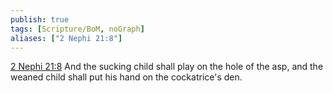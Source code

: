 ```yaml
---
publish: true
tags: [Scripture/BoM, noGraph]
aliases: ["2 Nephi 21:8"]
---
```

[2 Nephi 21:8](https://churchofjesuschrist.org/study/scriptures/bofm/2-ne/21?lang=eng&id=p8#p8) And the sucking child shall play on the hole of the asp, and the weaned child shall put his hand on the cockatrice's den.

